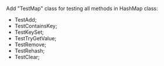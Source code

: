 Add "TestMap" class for testing all methods in HashMap class:
  - TestAdd;
  - TestContainsKey;
  - TestKeySet;
  - TestTryGetValue;
  - TestRemove;
  - TestRehash;
  - TestClear;
